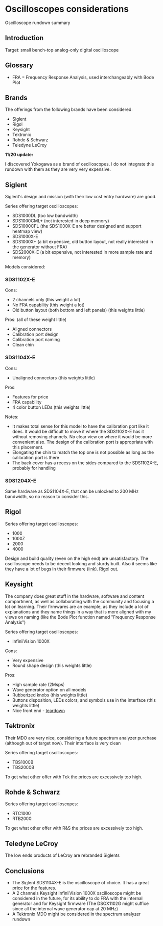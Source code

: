 # Oscilloscopes considerations

Oscilloscope rundown summary

## Introduction

Target: small bench-top analog-only digital oscilloscope

## Glossary

- FRA = Frequency Response Analysis, used interchangeably with Bode Plot

## Brands

The offerings from the following brands have been considered:

- Siglent
- Rigol
- Keysight
- Tektronix
- Rohde & Schwarz
- Teledyne LeCroy

**11/20 update:**

I discovered Yokogawa as a brand of oscilloscopes. I do not integrate this rundown
with them as they are very very expensive.

## Siglent

Siglent's design and mission (with their low cost entry hardware) are good.

Series offering target oscilloscopes:

- SDS1000DL (too low bandwidth)
- SDS1000CML+ (not interested in deep memory)
- SDS1000CFL (the SDS1000X-E are better designed and support heatmap view)
- SDS1000X-E
- SDS1000X+ (a bit expensive, old button layout, not really interested in the generator without FRA)
- SDS2000X-E (a bit expensive, not interested in more sample rate and memory)

Models considered:

### SDS1102X-E

Cons:
- 2 channels only (this weight a lot)
- No FRA capability (this weight a lot)
- Old button layout (both bottom and left panels) (this weights little)

Pros: (all of these weight little)
- Aligned connectors
- Calibration port design
- Calibration port naming
- Clean chin

### SDS1104X-E

Cons:
- Unaligned connectors (this weights little)

Pros:
- Features for price
- FRA capability
- 4 color button LEDs (this weights little)

Notes:
- It makes total sense for this model to have the calibration port like it does. It would be difficult to move it where the SDS1102X-E has it without removing channels. No clear view on where it would be more convenient also. The design of the calibration port is appropriate with this placement.
- Elongating the chin to match the top one is not possible as long as the calibration port is there
- The back cover has a recess on the sides compared to the SDS1102X-E, probably for handling

### SDS1204X-E

Same hardware as SDS1104X-E, that can be unlocked to 200 MHz bandwidth, so no reason to consider this.

## Rigol

Series offering target oscilloscopes:

- 1000
- 1000Z
- 2000
- 4000

Design and build quality (even on the high end) are unsatisfactory. The oscilloscope needs to be decent looking and sturdy built. Also it seems like they have a lot of bugs in their firmware ([link](https://www.youtube.com/watch?v=UDGsZcAWgL8)). Rigol out.

## Keysight

The company does great stuff in the hardware, software and content compartment, as well as collaborating with the community and focusing a lot on learning. Their firmwares are an example, as they include a lot of explanations and they name things in a way that is more aligned with my views on naming (like the Bode Plot function named "Frequency Response Analysis")

Series offering target oscilloscopes:

- InfiniiVision 1000X

Cons:
- Very expensive
- Round shape design (this weights little)

Pros:
- High sample rate (2Msps)
- Wave generator option on all models
- Rubberized knobs (this weights little)
- Buttons disposition, LEDs colors, and symbols use in the interface (this weights little)
- Nice front end - [teardown](https://youtu.be/9KcOQsVxtoU?t=1274)

## Tektronix

Their MDO are very nice, considering a future spectrum analyzer purchase (although out of target now). Their interface is very clean

Series offering target oscilloscopes:

- TBS1000B
- TBS2000B

To get what other offer with Tek the prices are excessively too high.

## Rohde & Schwarz

Series offering target oscilloscopes:

- RTC1000
- RTB2000

To get what other offer with R&S the prices are excessively too high.

## Teledyne LeCroy

The low ends products of LeCroy are rebranded Siglents

## Conclusions

- The Siglent SDS1104X-E is the oscilloscope of choice. It has a great price for the features.
- A 2 channels Keysight InfiniiVision 1000X oscilloscope might be considered in the future, for its ability to do FRA with the internal generator and for Keysight firmware (The DSOX1102G might suffice since all the internal wave generator cap at 20 MHz)
- A Tektronix MDO might be considered in the spectrum analyzer rundown
